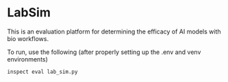 # LabSim

This is an evaluation platform for determining the efficacy of AI models with bio workflows.

To run, use the following (after properly setting up the .env and venv environments)


```inspect eval lab_sim.py```
